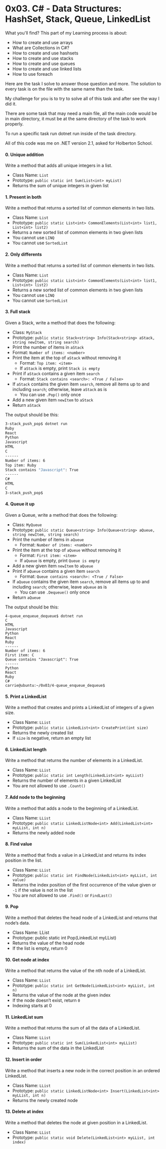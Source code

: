 # 0x03. C# - Data Structures: HashSet, Stack, Queue, LinkedList

What you'll find? This part of my Learning process is about:
- How to create and use arrays
- What are Collections in C#?
- How to create and use hashsets
- How to create and use stacks
- How to create and use queues
- How to create and use linked lists
- How to use foreach

Here are the task I solve to answer those question and more. The solution to every task is on the file with the same name than the task.

My challenge for you is to try to solve all of this task and after see the way I did it.

There are some task that may need a main file, all the main code would be in main directory, it must be at the same directory of the task to work properly.

To run a specific task run dotnet run inside of the task directory.

All of this code was me on .NET version 2.1, asked for Holberton School.

#### 0. Unique addition
Write a method that adds all unique integers in a list.
- Class Name: `List`
- Prototype: `public static int Sum(List<int> myList)`
- Returns the sum of unique integers in given list


#### 1. Present in both
Write a method that returns a sorted list of common elements in two lists.
- Class Name: `List`
- Prototype: `public static List<int> CommonElements(List<int> list1, List<int> list2)`
- Returns a new sorted list of common elements in two given lists
- You cannot use `LINQ`
- You cannot use `SortedList`


#### 2. Only differents
Write a method that returns a sorted list of common elements in two lists.
- Class Name: `List`
- Prototype: `public static List<int> CommonElements(List<int> list1, List<int> list2)`
- Returns a new sorted list of common elements in two given lists
- You cannot use `LINQ`
- You cannot use `SortedList`


#### 3. Full stack
Given a Stack<string>, write a method that does the following:
- Class: `MyStack`
- Prototype: `public static Stack<string> Info(Stack<string> aStack, string newItem, string search)`
- Print the number of items in `aStack`
- Format: `Number of items: <number>`
- Print the item at the top of `aStack` without removing it
    * Format: `Top item: <item>`
    * If `aStack` is empty, print `Stack is empty`
- Print if `aStack` contains a given item `search`
    * Format: `Stack contains <search>: <True / False>`
- If `aStack` contains the given item `search`, remove all items up to and including `search`; otherwise, leave `aStack` as is
    * You can use `.Pop()` only once
- Add a new given item `newItem` to `aStack`
- Return `aStack`

The output should be this:
```sh
3-stack_push_pop$ dotnet run
Ruby
React
Python
Javascript
HTML
C
------
Number of items: 6
Top item: Ruby
Stack contains "Javascript": True
------
C#
HTML
C
3-stack_push_pop$ 
```


#### 4. Queue it up
Given a Queue<string>, write a method that does the following:
- Class: `MyQueue`
- Prototype: `public static Queue<string> Info(Queue<string> aQueue, string newItem, string search)`
- Print the number of items in `aQueue`
    * Format: `Number of items: <number>`
- Print the item at the top of `aQueue` without removing it
    * Format: `First item: <item>`
    * If `aQueue` is empty, print `Queue is empty`
- Add a new given item `newItem` to `aQueue`
- Print if `aQueue` contains a given item `search`
    * Format: `Queue contains <search>: <True / False>`
- If `aQueue` contains the given item `search`, remove all items up to and including `search`; otherwise, leave `aQueue` as is
    * You can use `.Dequeue()` only once
- Return `aQueue`

The output should be this:
```
4-queue_enqueue_dequeue$ dotnet run
C
HTML
Javascript
Python
React
Ruby
------
Number of items: 6
First item: C
Queue contains "Javascript": True
------
Python
React
Ruby
C#
carrie@ubuntu:~/0x03/4-queue_enqueue_dequeue$ 
```


#### 5. Print a LinkedList
Write a method that creates and prints a LinkedList of integers of a given size.
- Class Name: `LList`
- Prototype: `public static LinkedList<int> CreatePrint(int size)`
- Returns the newly created list
- If `size` is negative, return an empty list


#### 6. LinkedList length
Write a method that returns the number of elements in a LinkedList.
- Class Name: `LList`
- Prototype: `public static int Length(LinkedList<int> myLList)`
- Returns the number of elements in a given LinkedList
- You are not allowed to use `.Count()`


#### 7. Add node to the beginning
Write a method that adds a node to the beginning of a LinkedList.
- Class Name: `LList`
- Prototype: `public static LinkedListNode<int> Add(LinkedList<int> myLList, int n)`
- Returns the newly added node


#### 8. Find value
Write a method that finds a value in a LinkedList and returns its index position in the list.
- Class Name: `LList`
- Prototype: `public static int FindNode(LinkedList<int> myLList, int value)`
- Returns the index position of the first occurrence of the value given or `-1` if the value is not in the list
- You are not allowed to use `.Find()` or `FindLast()`


#### 9. Pop
Write a method that deletes the head node of a LinkedList and returns that node’s data.
- Class Name: LList
- Prototype: public static int Pop(LinkedList<int> myLList)
- Returns the value of the head node
- If the list is empty, return 0


#### 10. Get node at index
Write a method that returns the value of the nth node of a LinkedList.
- Class Name: `LList`
- Prototype: `public static int GetNode(LinkedList<int> myLList, int n)`
- Returns the value of the node at the given index
- If the node doesn’t exist, return `0`
- Indexing starts at 0


#### 11. LinkedList sum
Write a method that returns the sum of all the data of a LinkedList.
- Class Name: `LList`
- Prototype: `public static int Sum(LinkedList<int> myLList)`
- Returns the sum of the data in the LinkedList


#### 12. Insert in order
Write a method that inserts a new node in the correct position in an ordered LinkedList.
- Class Name: `LList`
- Prototype: `public static LinkedListNode<int> Insert(LinkedList<int> myLList, int n)`
- Returns the newly created node


#### 13. Delete at index
Write a method that deletes the node at given position in a LinkedList.
- Class Name: `LList`
- Prototype: `public static void Delete(LinkedList<int> myLList, int index)`
